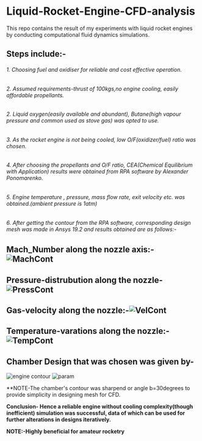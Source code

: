 # Liquid-Rocket-Engine-CFD-analysis
This repo contains the result of my experiments with liquid rocket engines by conducting computational fluid dynamics simulations.
## Steps include:-
###### 1. Choosing fuel and oxidiser for reliable and cost effective operation.
###### 2. Assumed requirements-thrust of 100kgs,no engine cooling, easily affordable propellants.
###### 2. Liquid oxygen(easily available and abundant), Butane(high vapour pressure and common used as stove gas) was opted to use.
###### 3. As the rocket engine is not being cooled, low O/F(oxidizer/fuel) ratio was chosen.
###### 4. After choosing the propellants and O/F ratio, CEA(Chemical Equilibrium with Application) results were obtained from RPA software by Alexander Ponomarenko.
###### 5. Engine temperature , pressure, mass flow rate, exit velocity etc. was obtained.(ambient pressure is 1atm)
###### 6. After getting the contour from the RPA software, corresponding design mesh was made in Ansys 19.2 and results obtained are as follows:-
## Mach_Number along the nozzle axis:-![MachCont](https://user-images.githubusercontent.com/90887611/135408532-aa078598-1eaa-44cb-bd63-ced249eb6798.jpeg)
## Pressure-distrubution along the nozzle-![PressCont](https://user-images.githubusercontent.com/90887611/135408684-dc2c4e41-a301-49cf-93b1-6cd84b2a331f.jpeg)
## Gas-velocity along the nozzle:-![VelCont](https://user-images.githubusercontent.com/90887611/135408765-8146c105-892a-43c1-9471-6d415c7122b6.jpeg)
## Temperature-varations along the nozzle:-![TempCont](https://user-images.githubusercontent.com/90887611/135408891-67ab0cd9-cfcc-4f06-b08a-3b0abf6e7b5b.jpeg)
## Chamber Design that was chosen was given by-
![engine contour](https://user-images.githubusercontent.com/90887611/135410753-48fc51fe-528e-4ced-b446-525e3d0be59d.png)
![param](https://user-images.githubusercontent.com/90887611/135417423-967d6fde-7b90-4daa-988b-b792cacd2a9f.png)

**NOTE-The chamber's contour was sharpend or angle b=30degrees to provide simplicity in designing mesh for CFD.


**Conclusion- Hence a reliable engine without cooling complexity(though inefficient) simulation was successful, data of which can be used for further alterations in designs iteratively.**

**NOTE:-Highly beneficial for amateur rocketry**
